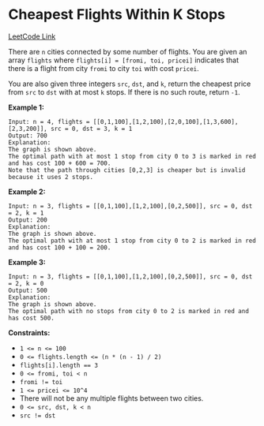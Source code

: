 # Cheapest Flights Within K Stops

[LeetCode Link](https://leetcode.com/problems/cheapest-flights-within-k-stops/)

There are `n` cities connected by some number of flights. You are given an array `flights` where `flights[i] = [fromi, toi, pricei]` indicates that there is a flight from city `fromi` to city `toi` with cost `pricei`.

You are also given three integers `src`, `dst`, and `k`, return the cheapest price from `src` to `dst` with at most `k` stops. If there is no such route, return `-1`.

**Example 1:**
```
Input: n = 4, flights = [[0,1,100],[1,2,100],[2,0,100],[1,3,600],[2,3,200]], src = 0, dst = 3, k = 1
Output: 700
Explanation:
The graph is shown above.
The optimal path with at most 1 stop from city 0 to 3 is marked in red and has cost 100 + 600 = 700.
Note that the path through cities [0,2,3] is cheaper but is invalid because it uses 2 stops.
```

**Example 2:**
```
Input: n = 3, flights = [[0,1,100],[1,2,100],[0,2,500]], src = 0, dst = 2, k = 1
Output: 200
Explanation:
The graph is shown above.
The optimal path with at most 1 stop from city 0 to 2 is marked in red and has cost 100 + 100 = 200.
```

**Example 3:**
```
Input: n = 3, flights = [[0,1,100],[1,2,100],[0,2,500]], src = 0, dst = 2, k = 0
Output: 500
Explanation:
The graph is shown above.
The optimal path with no stops from city 0 to 2 is marked in red and has cost 500.
```

**Constraints:**
- `1 <= n <= 100`
- `0 <= flights.length <= (n * (n - 1) / 2)`
- `flights[i].length == 3`
- `0 <= fromi, toi < n`
- `fromi != toi`
- `1 <= pricei <= 10^4`
- There will not be any multiple flights between two cities.
- `0 <= src, dst, k < n`
- `src != dst`
